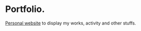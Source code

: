 # Portfolio.

[Personal website](https://rahulm-3.github.io/) to display my works, activity and other stuffs.
